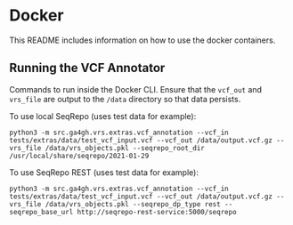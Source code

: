 # Docker

This README includes information on how to use the docker containers.

## Running the VCF Annotator

Commands to run inside the Docker CLI. Ensure that the `vcf_out` and `vrs_file` are output to the `/data` directory so that data persists.

To use local SeqRepo (uses test data for example):

```commandline
python3 -m src.ga4gh.vrs.extras.vcf_annotation --vcf_in tests/extras/data/test_vcf_input.vcf --vcf_out /data/output.vcf.gz --vrs_file /data/vrs_objects.pkl --seqrepo_root_dir /usr/local/share/seqrepo/2021-01-29
```

To use SeqRepo REST (uses test data for example):

```commandline
python3 -m src.ga4gh.vrs.extras.vcf_annotation --vcf_in tests/extras/data/test_vcf_input.vcf --vcf_out /data/output.vcf.gz --vrs_file /data/vrs_objects.pkl --seqrepo_dp_type rest --seqrepo_base_url http://seqrepo-rest-service:5000/seqrepo
```
